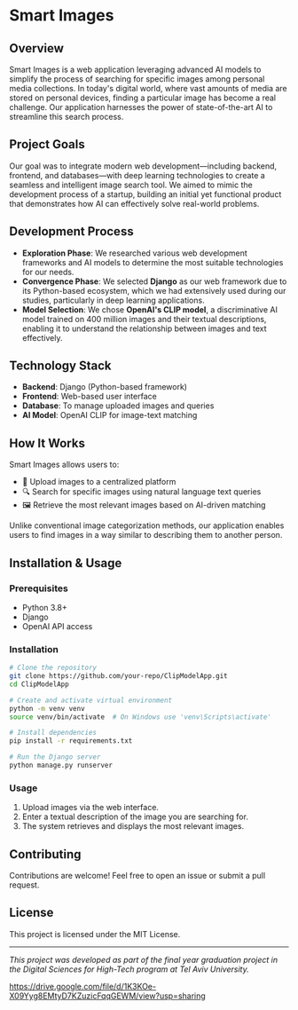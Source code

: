 # Smart Images

## Overview
Smart Images is a web application leveraging advanced AI models to simplify the process of searching for specific images among personal media collections. In today's digital world, where vast amounts of media are stored on personal devices, finding a particular image has become a real challenge. Our application harnesses the power of state-of-the-art AI to streamline this search process.

## Project Goals
Our goal was to integrate modern web development—including backend, frontend, and databases—with deep learning technologies to create a seamless and intelligent image search tool. We aimed to mimic the development process of a startup, building an initial yet functional product that demonstrates how AI can effectively solve real-world problems.

## Development Process
- **Exploration Phase**: We researched various web development frameworks and AI models to determine the most suitable technologies for our needs.
- **Convergence Phase**: We selected **Django** as our web framework due to its Python-based ecosystem, which we had extensively used during our studies, particularly in deep learning applications.
- **Model Selection**: We chose **OpenAI's CLIP model**, a discriminative AI model trained on 400 million images and their textual descriptions, enabling it to understand the relationship between images and text effectively.

## Technology Stack
- **Backend**: Django (Python-based framework)
- **Frontend**: Web-based user interface
- **Database**: To manage uploaded images and queries
- **AI Model**: OpenAI CLIP for image-text matching

## How It Works
Smart Images allows users to:
- 📂 Upload images to a centralized platform
- 🔍 Search for specific images using natural language text queries
- 🖼️ Retrieve the most relevant images based on AI-driven matching

Unlike conventional image categorization methods, our application enables users to find images in a way similar to describing them to another person.

## Installation & Usage
### Prerequisites
- Python 3.8+
- Django
- OpenAI API access

### Installation
```bash
# Clone the repository
git clone https://github.com/your-repo/ClipModelApp.git
cd ClipModelApp

# Create and activate virtual environment
python -m venv venv
source venv/bin/activate  # On Windows use 'venv\Scripts\activate'

# Install dependencies
pip install -r requirements.txt

# Run the Django server
python manage.py runserver
```

### Usage
1. Upload images via the web interface.
2. Enter a textual description of the image you are searching for.
3. The system retrieves and displays the most relevant images.

## Contributing
Contributions are welcome! Feel free to open an issue or submit a pull request.

## License
This project is licensed under the MIT License.

---

*This project was developed as part of the final year graduation project in the Digital Sciences for High-Tech program at Tel Aviv University.*



https://drive.google.com/file/d/1K3KOe-X09Yyg8EMtyD7KZuzicFqqGEWM/view?usp=sharing 

